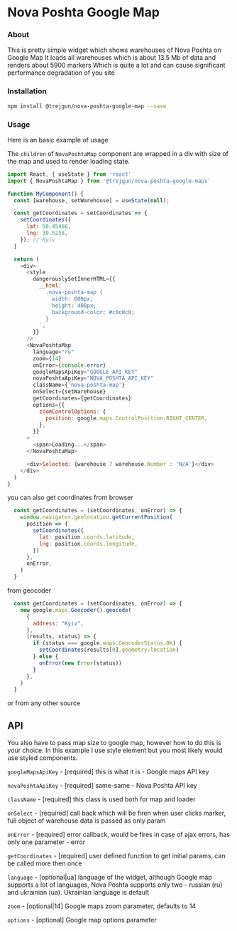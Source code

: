 # Nova Poshta Google Map

### About

This is pretty simple widget which shows warehouses of Nova Poshta on Google Map
It loads all warehouses which is about 13.5 Mb of data and renders about 5900 markers
Which is quite a lot and can cause significant performance degradation of you site 

### Installation

```sh
npm install @trejgun/nova-poshta-google-map --save
```

### Usage

Here is an basic example of usage

The `children` of `NovaPoshtaMap` component are wrapped in a div with size of the map and used to render loading state.

```js
import React, { useState } from 'react'
import { NovaPoshtaMap } from '@trejgun/nova-poshta-google-maps'

function MyComponent() {
  const [warehouse, setWarehouse] = useState(null);

  const getCoordinates = setCoordinates => {
    setCoordinates({
      lat: 50.45466,
      lng: 30.5238,
    }); // Kyiv
  }

  return (
    <div>
      <style
        dangerouslySetInnerHTML={{
          __html: `
            .nova-poshta-map {
              width: 600px;
              height: 400px;
              background-color: #c0c0c0;
            }
          `,
        }}
      />
      <NovaPoshtaMap
        language="ru"
        zoom={14}
        onError={console.error}
        googleMapsApiKey="GOOGLE_API_KEY"
        novaPoshtaApiKey="NOVA_POSHTA_API_KEY"
        className={'nova-poshta-map'}
        onSelect={setWarehouse}
        getCoordinates={getCoordinates}
        options={{
          zoomControlOptions: {
            position: google.maps.ControlPosition.RIGHT_CENTER,
          },
        }}
      >
        <span>Loading...</span>
      </NovaPoshtaMap>

      <div>Selected: {warehouse ? warehouse.Number : 'N/A'}</div>
    </div>
  )
}
```

you can also get coordinates from browser

```js
  const getCoordinates = (setCoordinates, onError) => {
    window.navigator.geolocation.getCurrentPosition(
      position => {
        setCoordinates({
          lat: position.coords.latitude,
          lng: position.coords.longitude,
        })
      },
      onError,
    )
  }
```

from geocoder

```js
  const getCoordinates = (setCoordinates, onError) => {
    new google.maps.Geocoder().geocode(
      {
        address: "Kyiv",
      },
      (results, status) => {
        if (status === google.maps.GeocoderStatus.OK) {
          setCoordinates(results[0].geometry.location)
        } else {
          onError(new Error(status))
        }
      },
    )
  }
```

or from any other source


## API

You also have to pass map size to google map, however how to do this is your choice. 
In this example I use style element but you most likely would use styled components.


`googleMapsApiKey` - [required] this is what it is - Google maps API key

`novaPoshtaApiKey` - [required] same-same - Nova Poshta API key

`className` - [required] this class is used both for map and loader

`onSelect` - [required] call back which will be firen when user clicks marker, full object of warehouse data is passed as only param

`onError` - [required] error callback, would be fires in case of ajax errors, has only one parameter - error

`getCoordinates` - [required] user defined function to get initial params, can be called more then once

`language` - [optional|ua] language of the widget, although Google map supports a lot of languages, 
Nova Poshta supports only two - russian (ru) and ukrainian (ua). Ukrainian language is default

`zoom` - [optional|14] Google maps zoom parameter, defaults to 14

`options` - [optional] Google map options parameter
